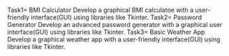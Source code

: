 Task1= BMI Calculator
Develop a graphical BMI calculatoe with a user-friendly interface(GUI) using libraries like Tkinter. 
Task2= Password Generator
Develop an advanced password generator with a graphical user interface(GUI) using libraries like Tkinter. 
Task3= Basic Weather App
Develop a graphical weather app with a user-friendly interface(GUI) using libraries like Tkinter. 

